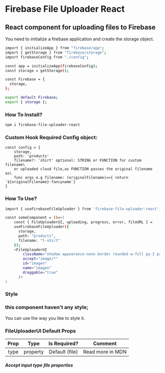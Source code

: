 # Firebase File Uploader React

## React component for uploading files to Firebase

You need to initialize a firebase application and create the storage object.

```bash
import { initializeApp } from "firebase/app";
import { getStorage } from "firebase/storage";
import firebaseConfig from "./config";

const app = initializeApp(firebaseConfig);
const storage = getStorage();

const Firebase = {
  storage,
};

export default Firebase;
export { storage };
```

### How To Install?

```bash
npm i firebase-file-uploader-react
```

### Custom Hook Required Config object:

```
const config = {
    storage,
    path: 'products'
    filename?: 'shirt' optional: STRING or FUNCTION for custom filename\
    or uploaded cloud file,as FUNCTION passes the original filename as\
    func args e.g filename: (originalFilename)=>{ return `${originalFilename}-fancyname`}
}
```

### How To Use?

```bash
import { useFirebaseFileUploader } from 'firebase-file-uploader-react';

const someComponent = ()=>(
    const { FileUploaderUI, uploading, progress, error, fileURL } =
    useFirebaseFileUploader({
      storage,
      path: "products",
      filename: "t-shirt"
    });
    <FileUploaderUI
        className="shadow appearance-none border rounded w-full py-2 px-3 text-gray-700 leading-tight focus:outline-none focus:shadow-outline"
        accept="image/*"
        id="imagen"
        name="imagen"
        draggable="true"
      />
)
```

### Style

### this component haven't any style;

You can use the way you like to style it.

### FileUploaderUI Default Props

| Prop |   Type   |  Is Required?  | Comment          |
| :--: | :------: | :------------: | ---------------- |
| type | property | Default (file) | Read more in MDN |

##### Accept input type file properties
